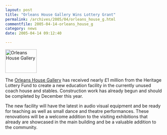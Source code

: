 ```yaml
---
layout: post
title: "Orleans House Gallery Wins Lottery Grant"
permalink: /archives/2005/04/orleans_house_g.html
commentfile: 2005-04-14-orleans_house_g
category: news
date: 2005-04-14 09:12:40

---
```


<a href="/assets/images/2005/orleans_gallery.jpg"><img src="/assets/images/2005/orleans_gallery-thumb.jpg" width="100" height="75" alt="Orleans House Gallery" class="right"/></a>

The [Orleans House Gallery](http://www.richmond.gov.uk/depts/opps/eal/leisure/arts/orleanshouse/default.htm) has received nearly £1 million from the Heritage Lottery Fund to create a new education facility in the currently unused coach house and stables. Construction work has already begun and should be completed by December this year.

The new facility will have the latest in audio visual equipment and be ready for teaching as well as small dance and theatre performances. These renovations will be a welcome addition to the visiting exhibitions that already are showcased in the main building and be a valuable addition to the community.
